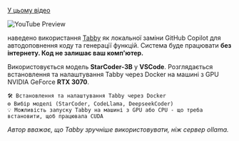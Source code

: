 <!--
date: 2024-03-22T18:09:26
-->

[У цьому відео](https://www.youtube.com/watch?v=UaCzXLuEE1Y) 

![YouTube Preview](https://img.youtube.com/vi/UaCzXLuEE1Y/mqdefault.jpg)

 наведено використання [Tabby](https://github.com/TabbyML/tabby)  як локальної заміни GitHub Copilot для автодоповнення коду та генерації функцій. Система буде працювати **без інтернету. Код не залишає ваш комп'ютер.** 

Використовується модель **StarCoder-3B**  у **VSCode**. Розглядається встановлення та налаштування Tabby через Docker на машині з GPU NVIDIA GeForce **RTX 3070**. 

    🛠 Встановлення та налаштування Tabby через Docker 
    ⚙️ Вибір моделі (StarCoder, CodeLlama, DeepseekCoder) 
    💡 Можливість запуску Tabby на машині з GPU або CPU - що треба встановити, щоб працювала CUDA

_Автор вважає, що Tabby зручніше використовувати, ніж сервер ollama._